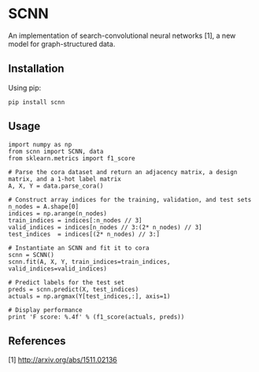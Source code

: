 SCNN
====

An implementation of search-convolutional neural networks [1], a new model for graph-structured data.

Installation
------------
Using pip:

    pip install scnn

Usage
-----

	import numpy as np
    from scnn import SCNN, data
    from sklearn.metrics import f1_score

	# Parse the cora dataset and return an adjacency matrix, a design matrix, and a 1-hot label matrix
    A, X, Y = data.parse_cora()

	# Construct array indices for the training, validation, and test sets
    n_nodes = A.shape[0]
    indices = np.arange(n_nodes)
    train_indices = indices[:n_nodes // 3]
    valid_indices = indices[n_nodes // 3:(2* n_nodes) // 3]
    test_indices  = indices[(2* n_nodes) // 3:]

	# Instantiate an SCNN and fit it to cora
    scnn = SCNN()
    scnn.fit(A, X, Y, train_indices=train_indices, valid_indices=valid_indices)

	# Predict labels for the test set 
    preds = scnn.predict(X, test_indices)
    actuals = np.argmax(Y[test_indices,:], axis=1)

	# Display performance
    print 'F score: %.4f' % (f1_score(actuals, preds))

References
----------

[1] http://arxiv.org/abs/1511.02136
